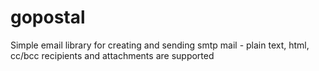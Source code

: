 gopostal
========

Simple email library for creating and sending smtp mail - plain text, html, cc/bcc recipients and attachments are supported
